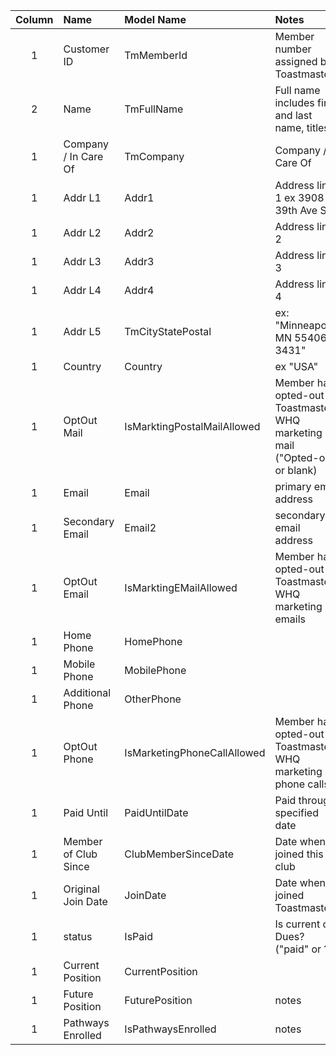 
 Column | Name | Model Name | Notes
 :-: | :-- | :-- | :--
1 | Customer ID | TmMemberId | Member number assigned by Toastmasters
2 | Name | TmFullName | Full name includes first and last name, titles
1 | Company / In Care Of | TmCompany | Company / In Care Of
1 | Addr L1 | Addr1 | Address line 1 ex 3908 39th Ave S
1 | Addr L2 | Addr2 | Address line 2
1 | Addr L3 | Addr3 | Address line 3
1 | Addr L4 | Addr4 | Address line 4
1 | Addr L5 | TmCityStatePostal | ex: "Minneapolis, MN 55406-3431"
1 | Country | Country | ex "USA"
1 | OptOut Mail | IsMarktingPostalMailAllowed | Member has opted-out of Toastmasters WHQ marketing mail ("Opted-out" or blank)
1 | Email | Email | primary email address
1 | Secondary Email | Email2 | secondary email address
1 | OptOut Email  | IsMarktingEMailAllowed | Member has opted-out of Toastmasters WHQ marketing emails 
1 | Home Phone | HomePhone | 
1 | Mobile Phone | MobilePhone | 
1 | Additional Phone | OtherPhone | 
1 | OptOut Phone | IsMarketingPhoneCallAllowed | Member has opted-out of Toastmasters WHQ marketing phone calls 
1 | Paid Until | PaidUntilDate | Paid through specified date
1 | Member of Club Since | ClubMemberSinceDate | Date when joined this club
1 | Original Join Date | JoinDate | Date when joined Toastmasters
1 | status | IsPaid | Is current on Dues? ("paid" or ?)
1 | Current Position | CurrentPosition | 
1 | Future Position | FuturePosition | notes
1 | Pathways Enrolled | IsPathwaysEnrolled | notes 